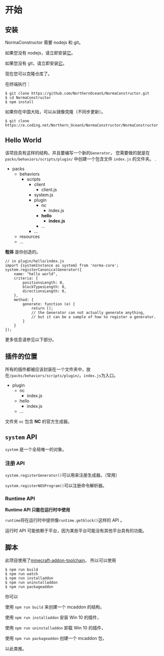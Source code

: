 # 开始 #

## 安装 ##

NormaConstructor 需要 nodejs 和 git。

如果您没有 nodejs，请立即安装[它](https://nodejs.org/)。

如果您没有 git，请立即安装[它](https://git-scm.com/)。 

现在您可以克隆仓库了。

在终端执行：
```shell
$ git clone https://github.com/NorthernOceanS/NormaConstructor.git
$ cd NormaConstructor
$ npm install
```

如果你在中国大陆，可以从镜像克隆（不同步更新）。

```shell
$ git clone https://e.coding.net/Northern_OceanS/NormaConstructor/NormaConstructor.git
```

## Hello World ##
该项目具有这样的结构，并且要编写一个新的`Generator`，
您需要做的就是在 `packs/behaviors/scripts/plugin/` 中创建一个包含文件 `index.js` 的文件夹。
.

  * packs 
    * behaviors
      * scripts
        * client
          * client.js
        * system.js
        * plugin
          * nc
            * index.js
          * **hello**
            * **index.js**
          * ...
        * ...
    * resources
    * ...

**粗体** 是你创造的。

```JS
// in plugin/hello/index.js
import {systemInstance as system} from 'norma-core';
system.registerCanonicalGenerator({
    name: "hello world",
    criteria: {
        positionsLength: 0,
        blockTypesLength: 0,
        directionsLength: 0,
    },
    method: {
        generate: function (e) {
            return [];
            // the Generator can not actually generate anything,
            // but it can be a sample of how to register a generator.
        }
    }
});

```
更多信息请参见以下部分。


## 插件的位置

所有的插件都被应该封装在一个文件夹中，放在`/packs/behaviors/scripts/plugin/`。`index.js`为入口。

* plugin
  * nc
    * index.js
  * hello
    * index.js
  * ...

文件夹 `nc` 包含 **NC** 的官方生成器。

## `system` API ##
`system` 是一个全局唯一的对象。

### 注册 API ###
`system.registerGenerator()`可以用来注册生成器。（常用）

`system.registerNOSProgram()`可以注册命令解析器。

### Runtime API ###
**Runtime API 只能在运行时中使用**

`runtime`将在运行时中提供像`runtime.getblock()`这样的 API 。

运行时 API 可能依赖于平台，因为某些平台可能没有其他平台具有的功能。

## 脚本 ##
此项目使用了[minecraft-addon-toolchain](https://minecraft-addon-tools.github.io/)，
所以可以使用

```shell
$ npm run build
$ npm run watch
$ npm run installaddon
$ npm run uninstalladdon
$ npm run packageaddon
```
你可以

使用 `npm run build` 来创建一个 mcaddon 的结构，

使用 `npm run installaddon` 安装 Win 10 的插件，

使用 `npm run uninstalladdon` 卸载 Win 10 的插件，

使用 `npm run packageaddon` 创建一个 mcaddon 包，

以此类推。
